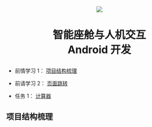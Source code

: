 <h1 align="center">

[![](https://lh3.googleusercontent.com/P5QMyNHTevjUPkQYYC1bo5-gBdJkwOqgXpIwL80JgIm4CO-yzK32OOX3pr7y8b9YNhXQZotdsgD7JLolmWZx5BkvEvZwofL7I8CLHBOINY5O09KlrQ=rwa-s0)](https://eie.cqu.edu.cn/)

</h1>

<h1 align="center">

智能座舱与人机交互 <br> Android 开发

</h1>

- 前情学习 1： [项目结构梳理](#)

- 前请学习 2： [页面跳转](./PageSwitching/)

- 任务 1： [计算器](./)


<h2 id="项目结构梳理">项目结构梳理</h2>